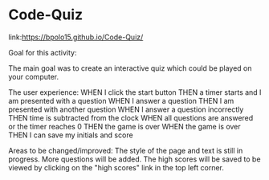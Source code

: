 # Code-Quiz

link:https://bpolo15.github.io/Code-Quiz/

Goal for this activity:

The main goal was to create an interactive quiz which could be played on your computer.

The user experience:
WHEN I click the start button
THEN a timer starts and I am presented with a question
WHEN I answer a question
THEN I am presented with another question
WHEN I answer a question incorrectly
THEN time is subtracted from the clock
WHEN all questions are answered or the timer reaches 0
THEN the game is over
WHEN the game is over
THEN I can save my initials and score

Areas to be changed/improved:
The style of the page and text is still in progress.
More questions will be added.
The high scores will be saved to be viewed by clicking on the "high scores" link in the top left corner.


